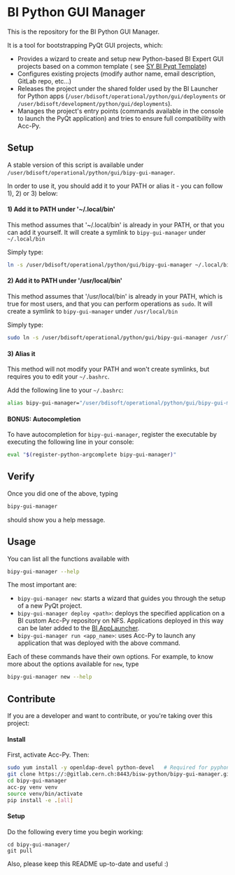 # BI Python GUI Manager

This is the repository for the BI Python GUI Manager.

It is a tool for bootstrapping PyQt GUI projects, which:
- Provides a wizard to create and setup new Python-based BI Expert GUI projects based on a common template (
see [SY BI Pyqt Template](https://gitlab.cern.ch/bisw-python/sy-bi-pyqt-template))
- Configures existing projects (modify author name, email description, GitLab repo, etc...)
- Releases the project under the shared folder used by the BI Launcher for Python apps
  (`/user/bdisoft/operational/python/gui/deployments` or `/user/bdisoft/development/python/gui/deployments`).
- Manages the project's entry points (commands available in the console to launch the PyQt application)
  and tries to ensure full compatibility with Acc-Py.

## Setup

A stable version of this script is available under `/user/bdisoft/operational/python/gui/bipy-gui-manager`.

In order to use it, you should add it to your PATH or alias it - you can follow 1), 2) or 3) below:

#### 1) Add it to PATH under '~/.local/bin'
This method assumes that '~/.local/bin' is already in your PATH, or that you can add it yourself. It will
create a symlink to `bipy-gui-manager` under `~/.local/bin`

Simply type:
```bash
ln -s /user/bdisoft/operational/python/gui/bipy-gui-manager ~/.local/bin/bipy-gui-manager
```

#### 2) Add it to PATH under '/usr/local/bin'
This method assumes that '/usr/local/bin' is already in your PATH, which is true for most users, and that you can
perform operations as `sudo`. It will create a symlink to `bipy-gui-manager` under `/usr/local/bin`

Simply type:
```bash
sudo ln -s /user/bdisoft/operational/python/gui/bipy-gui-manager /usr/local/bin/bipy-gui-manager
```

#### 3) Alias it
This method will not modify your PATH and won't create symlinks, but requires you to edit your `~/.bashrc`.

Add the following line to your `~/.bashrc`:
```bash
alias bipy-gui-manager="/user/bdisoft/operational/python/gui/bipy-gui-manager"
```

#### BONUS: Autocompletion
To have autocompletion for `bipy-gui-manager`, register the executable by executing the following line in your console:
```bash
eval "$(register-python-argcomplete bipy-gui-manager)"
```

## Verify

Once you did one of the above, typing
```bash
bipy-gui-manager
```
should show you a help message.

## Usage

You can list all the functions available with
```bash
bipy-gui-manager --help
```

The most important are:
 - `bipy-gui-manager new`: starts a wizard that guides you through the setup of a new PyQt project.
 - `bipy-gui-manager deploy <path>`: deploys the specified application on a BI custom Acc-Py repository on NFS. 
   Applications deployed in this way can be later added to the 
   [BI AppLauncher](https://gitlab.cern.ch/bisw-java-fwk/bi-launcher).
 - `bipy-gui-manager run <app_name>`: uses Acc-Py to launch any application
   that was deployed with the above command.

Each of these commands have their own options. For example, to know more about the
options available for `new`, type
```bash
bipy-gui-manager new --help
```


## Contribute
If you are a developer and want to contribute, or you're taking over this project:

#### Install
First, activate Acc-Py. Then:
```bash
sudo yum install -y openldap-devel python-devel   # Required for pyphonebook, one of the dependencies
git clone https://:@gitlab.cern.ch:8443/bisw-python/bipy-gui-manager.git
cd bipy-gui-manager
acc-py venv venv
source venv/bin/activate
pip install -e .[all]
```

#### Setup
Do the following every time you begin working:
```
cd bipy-gui-manager/
git pull
```

Also, please keep this README up-to-date and useful :)
